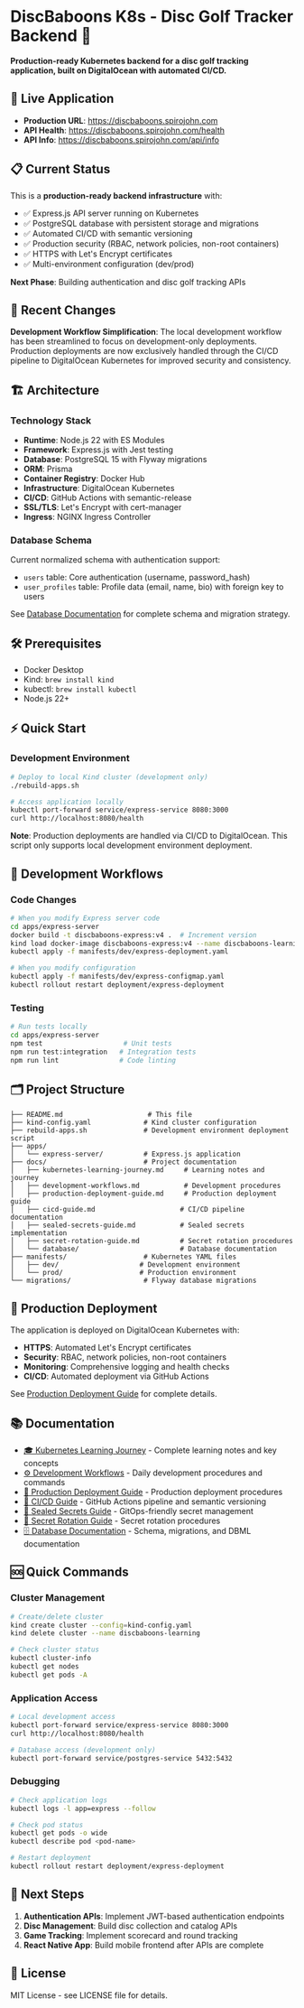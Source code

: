 # DiscBaboons K8s - Disc Golf Tracker Backend 🥏

**Production-ready Kubernetes backend for a disc golf tracking application, built on DigitalOcean with automated CI/CD.**

## 🚀 Live Application
- **Production URL**: https://discbaboons.spirojohn.com
- **API Health**: https://discbaboons.spirojohn.com/health
- **API Info**: https://discbaboons.spirojohn.com/api/info

## 📋 Current Status
This is a **production-ready backend infrastructure** with:
- ✅ Express.js API server running on Kubernetes
- ✅ PostgreSQL database with persistent storage and migrations
- ✅ Automated CI/CD with semantic versioning
- ✅ Production security (RBAC, network policies, non-root containers)
- ✅ HTTPS with Let's Encrypt certificates
- ✅ Multi-environment configuration (dev/prod)

**Next Phase**: Building authentication and disc golf tracking APIs

## 📝 Recent Changes
**Development Workflow Simplification**: The local development workflow has been streamlined to focus on development-only deployments. Production deployments are now exclusively handled through the CI/CD pipeline to DigitalOcean Kubernetes for improved security and consistency.

## 🏗️ Architecture

### Technology Stack
- **Runtime**: Node.js 22 with ES Modules
- **Framework**: Express.js with Jest testing
- **Database**: PostgreSQL 15 with Flyway migrations
- **ORM**: Prisma
- **Container Registry**: Docker Hub
- **Infrastructure**: DigitalOcean Kubernetes
- **CI/CD**: GitHub Actions with semantic-release
- **SSL/TLS**: Let's Encrypt with cert-manager
- **Ingress**: NGINX Ingress Controller

### Database Schema
Current normalized schema with authentication support:
- `users` table: Core authentication (username, password_hash)
- `user_profiles` table: Profile data (email, name, bio) with foreign key to users

See [Database Documentation](docs/database/) for complete schema and migration strategy.

## 🛠️ Prerequisites
- Docker Desktop
- Kind: `brew install kind`
- kubectl: `brew install kubectl`
- Node.js 22+

## ⚡ Quick Start

### Development Environment
```bash
# Deploy to local Kind cluster (development only)
./rebuild-apps.sh

# Access application locally
kubectl port-forward service/express-service 8080:3000
curl http://localhost:8080/health
```

**Note**: Production deployments are handled via CI/CD to DigitalOcean. This script only supports local development environment deployment.

## 🔧 Development Workflows

### Code Changes
```bash
# When you modify Express server code
cd apps/express-server
docker build -t discbaboons-express:v4 .  # Increment version
kind load docker-image discbaboons-express:v4 --name discbaboons-learning
kubectl apply -f manifests/dev/express-deployment.yaml

# When you modify configuration
kubectl apply -f manifests/dev/express-configmap.yaml
kubectl rollout restart deployment/express-deployment
```

### Testing
```bash
# Run tests locally
cd apps/express-server
npm test                    # Unit tests
npm run test:integration   # Integration tests
npm run lint               # Code linting
```

## 🗂️ Project Structure

```
├── README.md                     # This file
├── kind-config.yaml             # Kind cluster configuration  
├── rebuild-apps.sh              # Development environment deployment script
├── apps/
│   └── express-server/          # Express.js application
├── docs/                        # Project documentation
│   ├── kubernetes-learning-journey.md     # Learning notes and journey
│   ├── development-workflows.md           # Development procedures
│   ├── production-deployment-guide.md     # Production deployment guide
│   ├── cicd-guide.md                     # CI/CD pipeline documentation
│   ├── sealed-secrets-guide.md           # Sealed secrets implementation
│   ├── secret-rotation-guide.md          # Secret rotation procedures
│   └── database/                         # Database documentation
├── manifests/                   # Kubernetes YAML files
│   ├── dev/                    # Development environment
│   └── prod/                   # Production environment
└── migrations/                  # Flyway database migrations
```

## 🚀 Production Deployment

The application is deployed on DigitalOcean Kubernetes with:
- **HTTPS**: Automated Let's Encrypt certificates
- **Security**: RBAC, network policies, non-root containers
- **Monitoring**: Comprehensive logging and health checks
- **CI/CD**: Automated deployment via GitHub Actions

See [Production Deployment Guide](docs/production-deployment-guide.md) for complete details.

## 📚 Documentation

- [🎓 Kubernetes Learning Journey](docs/kubernetes-learning-journey.md) - Complete learning notes and key concepts
- [⚙️ Development Workflows](docs/development-workflows.md) - Daily development procedures and commands
- [🚀 Production Deployment Guide](docs/production-deployment-guide.md) - Production deployment procedures
- [🔄 CI/CD Guide](docs/cicd-guide.md) - GitHub Actions pipeline and semantic versioning
- [🔐 Sealed Secrets Guide](docs/sealed-secrets-guide.md) - GitOps-friendly secret management
- [🔄 Secret Rotation Guide](docs/secret-rotation-guide.md) - Secret rotation procedures
- [🗄️ Database Documentation](docs/database/) - Schema, migrations, and DBML documentation

## 🆘 Quick Commands

### Cluster Management
```bash
# Create/delete cluster
kind create cluster --config=kind-config.yaml
kind delete cluster --name discbaboons-learning

# Check cluster status
kubectl cluster-info
kubectl get nodes
kubectl get pods -A
```

### Application Access
```bash
# Local development access
kubectl port-forward service/express-service 8080:3000
curl http://localhost:8080/health

# Database access (development only)
kubectl port-forward service/postgres-service 5432:5432
```

### Debugging
```bash
# Check application logs
kubectl logs -l app=express --follow

# Check pod status
kubectl get pods -o wide
kubectl describe pod <pod-name>

# Restart deployment
kubectl rollout restart deployment/express-deployment
```

## 🎯 Next Steps

1. **Authentication APIs**: Implement JWT-based authentication endpoints
2. **Disc Management**: Build disc collection and catalog APIs
3. **Game Tracking**: Implement scorecard and round tracking
4. **React Native App**: Build mobile frontend after APIs are complete

## 📄 License

MIT License - see LICENSE file for details.
